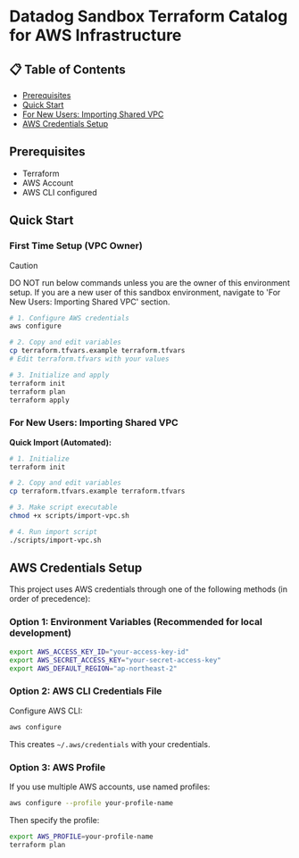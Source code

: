 # Datadog Sandbox Terraform Catalog for AWS Infrastructure

## 📋 Table of Contents

- [Prerequisites](#prerequisites)
- [Quick Start](#quick-start)
- [For New Users: Importing Shared VPC](#for-new-users-importing-shared-vpc)
- [AWS Credentials Setup](#aws-credentials-setup)

## Prerequisites

- Terraform
- AWS Account
- AWS CLI configured

## Quick Start

### First Time Setup (VPC Owner)

> [!CAUTION]
> DO NOT run below commands unless you are the owner of this environment setup. If you are a new user of this sandbox environment, navigate to 'For New Users: Importing Shared VPC' section.

```bash
# 1. Configure AWS credentials
aws configure

# 2. Copy and edit variables
cp terraform.tfvars.example terraform.tfvars
# Edit terraform.tfvars with your values

# 3. Initialize and apply
terraform init
terraform plan
terraform apply
```

### For New Users: Importing Shared VPC

**Quick Import (Automated):**
```bash
# 1. Initialize
terraform init

# 2. Copy and edit variables
cp terraform.tfvars.example terraform.tfvars

# 3. Make script executable
chmod +x scripts/import-vpc.sh

# 4. Run import script
./scripts/import-vpc.sh
```

## AWS Credentials Setup

This project uses AWS credentials through one of the following methods (in order of precedence):

### Option 1: Environment Variables (Recommended for local development)

```bash
export AWS_ACCESS_KEY_ID="your-access-key-id"
export AWS_SECRET_ACCESS_KEY="your-secret-access-key"
export AWS_DEFAULT_REGION="ap-northeast-2"
```

### Option 2: AWS CLI Credentials File

Configure AWS CLI:
```bash
aws configure
```

This creates `~/.aws/credentials` with your credentials.

### Option 3: AWS Profile

If you use multiple AWS accounts, use named profiles:

```bash
aws configure --profile your-profile-name
```

Then specify the profile:
```bash
export AWS_PROFILE=your-profile-name
terraform plan
```